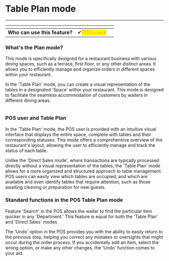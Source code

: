 # Table Plan mode

***

<table data-card-size="large" data-view="cards"><thead><tr><th></th><th></th><th></th></tr></thead><tbody><tr><td><strong>Who can use this feature?</strong></td><td><span data-gb-custom-inline data-tag="emoji" data-code="2714">✔</span><mark style="color:orange;">POS users</mark></td><td></td></tr></tbody></table>

### What's the Plan mode?

This mode is specifically designed for a restaurant business with various dining spaces, such as a terrace, first floor, or any other distinct areas. It allows you to efficiently manage and organize orders in different spaces within your restaurant.

In the 'Table Plan' mode, you can create a visual representation of the tables in a designated 'Space' within your restaurant. This mode is designed to facilitate the seamless accommodation of customers by waiters in different dining areas.

<figure><img src="../../../.gitbook/assets/display-pos.jpg" alt=""><figcaption></figcaption></figure>

### POS user and Table Plan

In the 'Table Plan' mode, the POS user is provided with an intuitive visual interface that displays the entire space, complete with tables and their corresponding statuses. This mode offers a comprehensive overview of the restaurant's layout, allowing the user to efficiently manage and track the status of each table.

Unlike the 'Direct Sales mode', where transactions are typically processed directly without a visual representation of the tables, the 'Table Plan' mode allows for a more organized and structured approach to table management. POS users can easily view which tables are occupied, and which are available and even identify tables that require attention, such as those awaiting cleaning or preparation for new guests.

### Standard functions in the POS Table Plan mode

Feature 'Search' in the POS allows the waiter to find the particular item quicker in any 'Department.' This feature is equal for both the 'Table Plan' and 'Direct Sales' modes.

The 'Undo' option in the POS provides you with the ability to easily return to the previous step, helping you correct any mistakes or oversights that might occur during the order process. If you accidentally add an item, select the wrong option, or make any other changes, the 'Undo' function comes to your aid.
